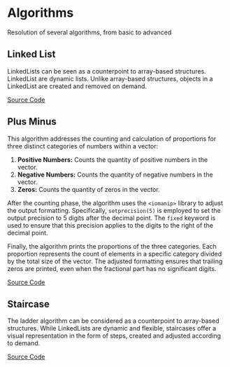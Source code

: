 # Algorithms

Resolution of several algorithms, from basic to advanced

## Linked List

LinkedLists can be seen as a counterpoint to array-based structures. LinkedList are dynamic lists. Unlike array-based structures, objects in a LinkedList are created and removed on demand.

<a href="./LinkedList">Source Code</a>

## Plus Minus

This algorithm addresses the counting and calculation of proportions for three distinct categories of numbers within a vector:

1. **Positive Numbers:** Counts the quantity of positive numbers in the vector.
2. **Negative Numbers:** Counts the quantity of negative numbers in the vector.
3. **Zeros:** Counts the quantity of zeros in the vector.

After the counting phase, the algorithm uses the `<iomanip>` library to adjust the output formatting. Specifically, `setprecision(5)` is employed to set the output precision to 5 digits after the decimal point. The `fixed` keyword is used to ensure that this precision applies to the digits to the right of the decimal point.

Finally, the algorithm prints the proportions of the three categories. Each proportion represents the count of elements in a specific category divided by the total size of the vector. The adjusted formatting ensures that trailing zeros are printed, even when the fractional part has no significant digits.

<a href="./PlusMinus">Source Code</a>

## Staircase

The ladder algorithm can be considered as a counterpoint to array-based structures. While LinkedLists are dynamic and flexible, staircases offer a visual representation in the form of steps, created and adjusted according to demand.

<a href="./Staircase/">Source Code</a>
